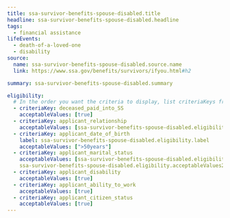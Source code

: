 ```yaml
---
title: ssa-survivor-benefits-spouse-disabled.title
headline: ssa-survivor-benefits-spouse-disabled.headline
tags:
  - financial assistance
lifeEvents:
  - death-of-a-loved-one
  - disability
source:
  name: ssa-survivor-benefits-spouse-disabled.source.name
  link: https://www.ssa.gov/benefits/survivors/ifyou.html#h2

summary: ssa-survivor-benefits-spouse-disabled.summary

eligibility:
  # In the order you want the criteria to display, list criteriaKeys from the csv here, each followed by a comma-separated list of which values indicate eligibility for that criteria. Wrap individual values in quotes if they have inner commas.
  - criteriaKey: deceased_paid_into_SS
    acceptableValues: [true]
  - criteriaKey: applicant_relationship
    acceptableValues: [ssa-survivor-benefits-spouse-disabled.eligibility.acceptableValues]
  - criteriaKey: applicant_date_of_birth
    label: ssa-survivor-benefits-spouse-disabled.eligibility.label
    acceptableValues: [">50years"]
  - criteriaKey: applicant_marital_status
    acceptableValues: [ssa-survivor-benefits-spouse-disabled.eligibility.acceptableValues1, 
    ssa-survivor-benefits-spouse-disabled.eligibility.acceptableValues2]
  - criteriaKey: applicant_disability
    acceptableValues: [true]
  - criteriaKey: applicant_ability_to_work
    acceptableValues: [true]
  - criteriaKey: applicant_citizen_status
    acceptableValues: [true]
---
```

